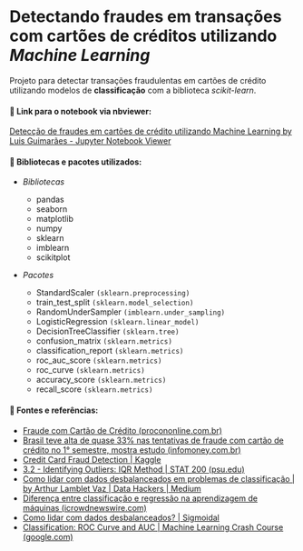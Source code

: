 # Detectando fraudes em transações com cartões de créditos utilizando *Machine Learning*

Projeto para detectar transações fraudulentas em cartões de crédito utilizando modelos de **classificação** com a biblioteca *scikit-learn*.

#### 🔗  Link para o notebook via nbviewer:
[Detecção de fraudes em cartões de crédito utilizando Machine Learning by Luis Guimarães - Jupyter Notebook Viewer](https://nbviewer.jupyter.org/github/LuisCSGuimaraes/FraudesEmCartoesCreditoML/blob/main/Notebook/DeteccaoFraudeCartoesCreditoML.ipynb)

#### 📑  Bibliotecas  e pacotes utilizados:

* *Bibliotecas*
	- pandas
	- seaborn
	- matplotlib
	- numpy
	- sklearn
	- imblearn
	- scikitplot
	
* *Pacotes*
	- StandardScaler `(sklearn.preprocessing)`
	- train_test_split `(sklearn.model_selection)`
	- RandomUnderSampler `(imblearn.under_sampling)`
	- LogisticRegression `(sklearn.linear_model)`
	- DecisionTreeClassifier `(sklearn.tree)`
	- confusion_matrix `(sklearn.metrics)`
	- classification_report `(sklearn.metrics)`
	- roc_auc_score `(sklearn.metrics)`
	- roc_curve `(sklearn.metrics)`
	- accuracy_score `(sklearn.metrics)`
	- recall_score `(sklearn.metrics)`
	
#### 📜  Fontes e referências:
* [Fraude com Cartão de Crédito (procononline.com.br)](https://www.procononline.com.br/fraude-com-cartao-de-credito/)
* [Brasil teve alta de quase 33% nas tentativas de fraude com cartão de crédito no 1° semestre, mostra estudo (infomoney.com.br)](https://www.infomoney.com.br/minhas-financas/brasil-teve-alta-de-quase-33-nas-tentativas-de-fraude-com-cartao-de-credito-no-1-semestre-mostra-estudo/)
* [Credit Card Fraud Detection | Kaggle](https://www.kaggle.com/mlg-ulb/creditcardfraud)
* [3.2 - Identifying Outliers: IQR Method | STAT 200 (psu.edu)](https://online.stat.psu.edu/stat200/lesson/3/3.2)
* [Como lidar com dados desbalanceados em problemas de classificação | by Arthur Lamblet Vaz | Data Hackers | Medium](https://medium.com/data-hackers/como-lidar-com-dados-desbalanceados-em-problemas-de-classifica%C3%A7%C3%A3o-17c4d4357ef9)
* [Diferença entre classificação e regressão na aprendizagem de máquinas (icrowdnewswire.com)](https://icrowdnewswire.com/2017/12/11/diferenca-entre-classificacao-e-regressao-na-aprendizagem-de-maquinas)
* [Como lidar com dados desbalanceados? | Sigmoidal](https://sigmoidal.ai/como-lidar-com-dados-desbalanceados/)
* [Classification: ROC Curve and AUC | Machine Learning Crash Course (google.com)](https://developers.google.com/machine-learning/crash-course/classification/roc-and-auc)


